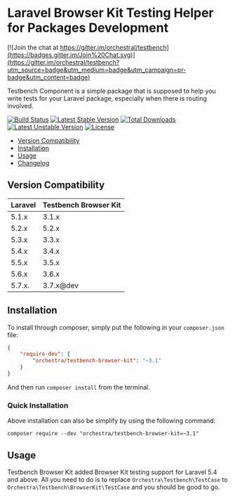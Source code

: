 Laravel Browser Kit Testing Helper for Packages Development
==============

[![Join the chat at https://gitter.im/orchestral/testbench](https://badges.gitter.im/Join%20Chat.svg)](https://gitter.im/orchestral/testbench?utm_source=badge&utm_medium=badge&utm_campaign=pr-badge&utm_content=badge)

Testbench Component is a simple package that is supposed to help you write tests for your Laravel package, especially when there is routing involved.

[![Build Status](https://travis-ci.org/orchestral/testbench-browser-kit.svg?branch=3.7)](https://travis-ci.org/orchestral/testbench-browser-kit)
[![Latest Stable Version](https://poser.pugx.org/orchestra/testbench-browser-kit/v/stable)](https://packagist.org/packages/orchestra/testbench-browser-kit)
[![Total Downloads](https://poser.pugx.org/orchestra/testbench-browser-kit/downloads)](https://packagist.org/packages/orchestra/testbench-browser-kit)
[![Latest Unstable Version](https://poser.pugx.org/orchestra/testbench-browser-kit/v/unstable)](https://packagist.org/packages/orchestra/testbench-browser-kit)
[![License](https://poser.pugx.org/orchestra/testbench-browser-kit/license)](https://packagist.org/packages/orchestra/testbench-browser-kit)

* [Version Compatibility](#version-compatibility)
* [Installation](#installation)
* [Usage](#usage)
* [Changelog](https://github.com/orchestral/testbench-browser-kit/releases)

## Version Compatibility

 Laravel  | Testbench Browser Kit
:---------|:----------
 5.1.x    | 3.1.x
 5.2.x    | 5.2.x
 5.3.x    | 3.3.x
 5.4.x    | 3.4.x
 5.5.x    | 3.5.x
 5.6.x    | 3.6.x
 5.7.x.   | 3.7.x@dev

## Installation

To install through composer, simply put the following in your `composer.json` file:

```json
{
    "require-dev": {
        "orchestra/testbench-browser-kit": "~3.1"
    }
}
```

And then run `composer install` from the terminal.

### Quick Installation

Above installation can also be simplify by using the following command:

    composer require --dev "orchestra/testbench-browser-kit=~3.1"

## Usage

Testbench Browser Kit added Browser Kit testing support for Laravel 5.4 and above. All you need to do is to replace `Orchestra\Testbench\TestCase` to `Orchestra\Testbench\BrowserKit\TestCase` and you should be good to go.
